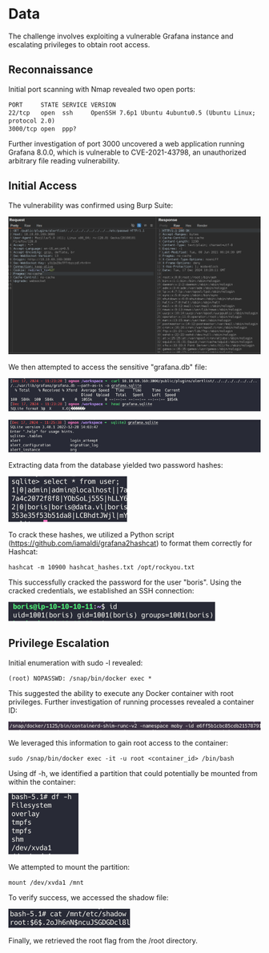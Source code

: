 # Data

The challenge involves exploiting a vulnerable Grafana instance and escalating privileges to obtain root access.

## Reconnaissance

Initial port scanning with Nmap revealed two open ports:

```
PORT     STATE SERVICE VERSION
22/tcp   open  ssh     OpenSSH 7.6p1 Ubuntu 4ubuntu0.5 (Ubuntu Linux; protocol 2.0)
3000/tcp open  ppp?
```

Further investigation of port 3000 uncovered a web application running Grafana 8.0.0, which is vulnerable to CVE-2021-43798, an unauthorized arbitrary file reading vulnerability.

## Initial Access

The vulnerability was confirmed using Burp Suite: 

![Burp Suite Confirmation](Images/20241217112043.png)

We then attempted to access the sensitive "grafana.db" file: 

![Accessing grafana.db](Images/20241217112426.png)

![Accessing grafana.db](Images/20241217112608.png)

Extracting data from the database yielded two password hashes:

![Extracted Hashes](Images/20241217112628.png)

To crack these hashes, we utilized a Python script (https://github.com/iamaldi/grafana2hashcat) to format them correctly for Hashcat:

```
hashcat -m 10900 hashcat_hashes.txt /opt/rockyou.txt
```

This successfully cracked the password for the user "boris". Using the cracked credentials, we established an SSH connection: 

![SSH Connection](Images/20241217115336.png)

## Privilege Escalation
Initial enumeration with sudo -l revealed:

```
(root) NOPASSWD: /snap/bin/docker exec *
```

This suggested the ability to execute any Docker container with root privileges. Further investigation of running processes revealed a container ID: 

![Running Processes](Images/20241217120215.png)

We leveraged this information to gain root access to the container:

```
sudo /snap/bin/docker exec -it -u root <container_id> /bin/bash
```

Using df -h, we identified a partition that could potentially be mounted from within the container: 

![Partition Identification](Images/20241217120507.png)

We attempted to mount the partition:

```
mount /dev/xvda1 /mnt
```

To verify success, we accessed the shadow file:

![Shadow File Access](Images/20241217120742.png)

Finally, we retrieved the root flag from the /root directory.
